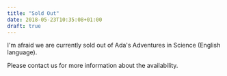 ```yaml
---
title: "Sold Out"
date: 2018-05-23T10:35:08+01:00
draft: true
---
```


I'm afraid we are currently sold out of Ada's Adventures in Science (English language).

Please contact us for more information about the availability.
